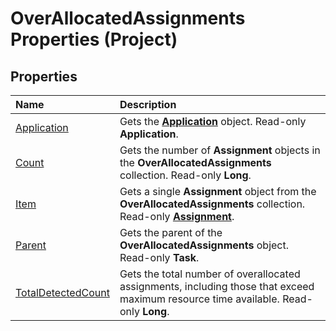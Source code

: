 
# OverAllocatedAssignments Properties (Project)

## Properties



|**Name**|**Description**|
|:-----|:-----|
|[Application](5b52e3da-1fbb-7f0e-be9e-8bcf0f449378.md)|Gets the  **[Application](8eb91712-7784-a102-38c0-19bb056c27e9.md)** object. Read-only **Application**.|
|[Count](4133ea30-42c4-c8dd-21f6-bd938f1f74f6.md)|Gets the number of  **Assignment** objects in the **OverAllocatedAssignments** collection. Read-only **Long**.|
|[Item](5939e712-0abd-cb4b-31fe-ad2fa61835d6.md)|Gets a single  **Assignment** object from the **OverAllocatedAssignments** collection. Read-only **[Assignment](bfb9a505-7818-0a86-9d4b-f19a0ff465d3.md)**.|
|[Parent](d7a74d73-b5bc-69ea-a6c6-312d91df04d6.md)|Gets the parent of the  **OverAllocatedAssignments** object. Read-only **Task**.|
|[TotalDetectedCount](d8ed3c93-cac7-7538-ea01-ce7f53179923.md)|Gets the total number of overallocated assignments, including those that exceed maximum resource time available. Read-only  **Long**.|
